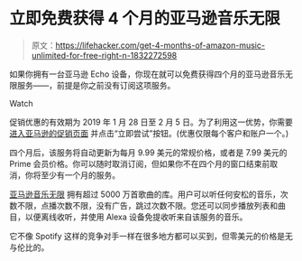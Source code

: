 # 立即免费获得 4 个月的亚马逊音乐无限

> 原文：<https://lifehacker.com/get-4-months-of-amazon-music-unlimited-for-free-right-n-1832272598>

如果你拥有一台亚马逊 Echo 设备，你现在就可以免费获得四个月的亚马逊音乐无限服务——，前提是你之前没有订阅这项服务。

Watch

促销优惠的有效期为 2019 年 1 月 28 日至 2 月 5 日。为了利用这一优势，你需要 [进入亚马逊的促销页面](https://www.amazon.com/b/?asc_campaign=InlineText&asc_refurl=https://lifehacker.com/get-4-months-of-amazon-music-unlimited-for-free-right-n-1832272598&asc_source=&mnsid=mbnx33-20&node=18274646011&tag=kinjalifehackerlink-20) 并点击“立即尝试”按钮。(优惠仅限每个客户和账户一个。)

四个月后，该服务将自动更新为每月 9.99 美元的常规价格，或者是 7.99 美元的 Prime 会员价格。你可以随时取消订阅，但如果你不在四个月的窗口结束前取消，你将至少有一个月的服务。

[亚马逊音乐无限](https://www.amazon.com/gp/dmusic/promotions/AmazonMusicUnlimited?asc_campaign=InlineText&asc_refurl=https://lifehacker.com/get-4-months-of-amazon-music-unlimited-for-free-right-n-1832272598&asc_source=&tag=kinjalifehackerlink-20) 拥有超过 5000 万首歌曲的库。用户可以听任何安松的音乐，次数不限，点播次数不限，没有广告，跳过次数不限。您还可以同步播放列表和曲目，以便离线收听，并使用 Alexa 设备免提收听来自该服务的音乐。

它不像 Spotify 这样的竞争对手一样在很多地方都可以买到，但零美元的价格是无与伦比的。